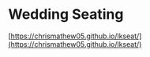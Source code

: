# Wedding Seating

[https://chrismathew05.github.io/lkseat/](https://chrismathew05.github.io/lkseat/)